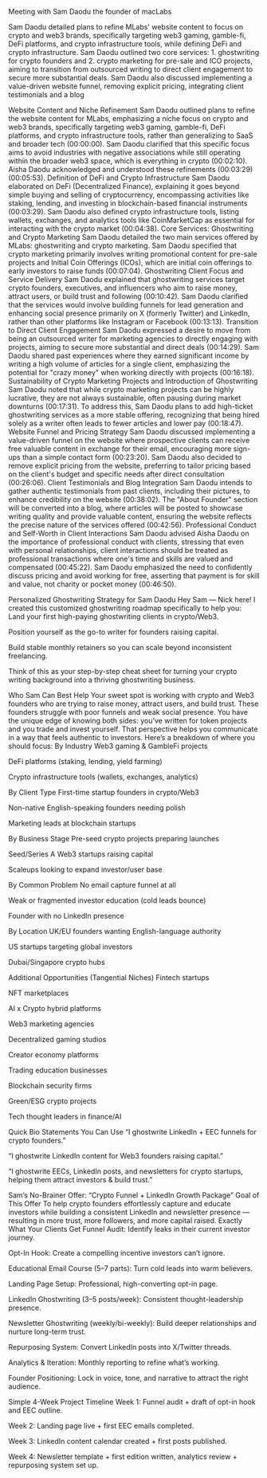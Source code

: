 Meeting with Sam Daodu the founder of macLabs

Sam Daodu detailed plans to refine MLabs' website content to focus on crypto and web3 brands, specifically targeting web3 gaming, gamble-fi, DeFi platforms, and crypto infrastructure tools, while defining DeFi and crypto infrastructure. Sam Daodu outlined two core services: 1. ghostwriting for crypto founders and 2. crypto marketing for pre-sale and ICO projects, aiming to transition from outsourced writing to direct client engagement to secure more substantial deals. Sam Daodu also discussed implementing a value-driven website funnel, removing explicit pricing, integrating client testimonials and a blog

Website Content and Niche Refinement Sam Daodu outlined plans to refine the website content for MLabs, emphasizing a niche focus on crypto and web3 brands, specifically targeting web3 gaming, gamble-fi, DeFi platforms, and crypto infrastructure tools, rather than generalizing to SaaS and broader tech (00:00:00). Sam Daodu clarified that this specific focus aims to avoid industries with negative associations while still operating within the broader web3 space, which is everything in crypto (00:02:10). Aisha Daodu acknowledged and understood these refinements (00:03:29) (00:05:53).
Definition of DeFi and Crypto Infrastructure Sam Daodu elaborated on DeFi (Decentralized Finance), explaining it goes beyond simple buying and selling of cryptocurrency, encompassing activities like staking, lending, and investing in blockchain-based financial instruments (00:03:29). Sam Daodu also defined crypto infrastructure tools, listing wallets, exchanges, and analytics tools like CoinMarketCap as essential for interacting with the crypto market (00:04:38).
Core Services: Ghostwriting and Crypto Marketing Sam Daodu detailed the two main services offered by MLabs: ghostwriting and crypto marketing. Sam Daodu specified that crypto marketing primarily involves writing promotional content for pre-sale projects and Initial Coin Offerings (ICOs), which are initial coin offerings to early investors to raise funds (00:07:04).
Ghostwriting Client Focus and Service Delivery Sam Daodu explained that ghostwriting services target crypto founders, executives, and influencers who aim to raise money, attract users, or build trust and following (00:10:42). Sam Daodu clarified that the services would involve building funnels for lead generation and enhancing social presence primarily on X (formerly Twitter) and LinkedIn, rather than other platforms like Instagram or Facebook (00:13:13).
Transition to Direct Client Engagement Sam Daodu expressed a desire to move from being an outsourced writer for marketing agencies to directly engaging with projects, aiming to secure more substantial and direct deals (00:14:29). Sam Daodu shared past experiences where they earned significant income by writing a high volume of articles for a single client, emphasizing the potential for "crazy money" when working directly with projects (00:16:18).
Sustainability of Crypto Marketing Projects and Introduction of Ghostwriting Sam Daodu noted that while crypto marketing projects can be highly lucrative, they are not always sustainable, often pausing during market downturns (00:17:31). To address this, Sam Daodu plans to add high-ticket ghostwriting services as a more stable offering, recognizing that being hired solely as a writer often leads to fewer articles and lower pay (00:18:47).
Website Funnel and Pricing Strategy Sam Daodu discussed implementing a value-driven funnel on the website where prospective clients can receive free valuable content in exchange for their email, encouraging more sign-ups than a simple contact form (00:23:20). Sam Daodu also decided to remove explicit pricing from the website, preferring to tailor pricing based on the client's budget and specific needs after direct consultation (00:26:06).
Client Testimonials and Blog Integration Sam Daodu intends to gather authentic testimonials from past clients, including their pictures, to enhance credibility on the website (00:38:02). The "About Founder" section will be converted into a blog, where articles will be posted to showcase writing quality and provide valuable content, ensuring the website reflects the precise nature of the services offered (00:42:56).
Professional Conduct and Self-Worth in Client Interactions Sam Daodu advised Aisha Daodu on the importance of professional conduct with clients, stressing that even with personal relationships, client interactions should be treated as professional transactions where one's time and skills are valued and compensated (00:45:22). Sam Daodu emphasized the need to confidently discuss pricing and avoid working for free, asserting that payment is for skill and value, not charity or pocket money (00:46:50).

Personalized Ghostwriting Strategy for Sam Daodu
Hey Sam — Nick here!
I created this customized ghostwriting roadmap specifically to help you:
Land your first high-paying ghostwriting clients in crypto/Web3.


Position yourself as the go-to writer for founders raising capital.


Build stable monthly retainers so you can scale beyond inconsistent freelancing.


Think of this as your step-by-step cheat sheet for turning your crypto writing background into a thriving ghostwriting business.

Who Sam Can Best Help
Your sweet spot is working with crypto and Web3 founders who are trying to raise money, attract users, and build trust. These founders struggle with poor funnels and weak social presence. You have the unique edge of knowing both sides: you’ve written for token projects and you trade and invest yourself. That perspective helps you communicate in a way that feels authentic to investors.
Here’s a breakdown of where you should focus:
By Industry
Web3 gaming & GambleFi projects


DeFi platforms (staking, lending, yield farming)


Crypto infrastructure tools (wallets, exchanges, analytics)


By Client Type
First-time startup founders in crypto/Web3


Non-native English-speaking founders needing polish


Marketing leads at blockchain startups


By Business Stage
Pre-seed crypto projects preparing launches


Seed/Series A Web3 startups raising capital


Scaleups looking to expand investor/user base


By Common Problem
No email capture funnel at all


Weak or fragmented investor education (cold leads bounce)


Founder with no LinkedIn presence


By Location
UK/EU founders wanting English-language authority


US startups targeting global investors


Dubai/Singapore crypto hubs



Additional Opportunities (Tangential Niches)
Fintech startups


NFT marketplaces


AI x Crypto hybrid platforms


Web3 marketing agencies


Decentralized gaming studios


Creator economy platforms


Trading education businesses


Blockchain security firms


Green/ESG crypto projects


Tech thought leaders in finance/AI



Quick Bio Statements You Can Use
“I ghostwrite LinkedIn + EEC funnels for crypto founders.”


“I ghostwrite LinkedIn content for Web3 founders raising capital.”


“I ghostwrite EECs, LinkedIn posts, and newsletters for crypto startups, helping them attract investors & build trust.”



Sam’s No-Brainer Offer: “Crypto Funnel + LinkedIn Growth Package”
Goal of This Offer
To help crypto founders effortlessly capture and educate investors while building a consistent LinkedIn and newsletter presence — resulting in more trust, more followers, and more capital raised.
Exactly What Your Clients Get
Funnel Audit: Identify leaks in their current investor journey.


Opt-In Hook: Create a compelling incentive investors can’t ignore.


Educational Email Course (5–7 parts): Turn cold leads into warm believers.


Landing Page Setup: Professional, high-converting opt-in page.


LinkedIn Ghostwriting (3–5 posts/week): Consistent thought-leadership presence.


Newsletter Ghostwriting (weekly/bi-weekly): Build deeper relationships and nurture long-term trust.


Repurposing System: Convert LinkedIn posts into X/Twitter threads.


Analytics & Iteration: Monthly reporting to refine what’s working.


Founder Positioning: Lock in voice, tone, and narrative to attract the right audience.


Simple 4-Week Project Timeline
Week 1: Funnel audit + draft of opt-in hook and EEC outline.


Week 2: Landing page live + first EEC emails completed.


Week 3: LinkedIn content calendar created + first posts published.


Week 4: Newsletter template + first edition written, analytics review + repurposing system set up.
